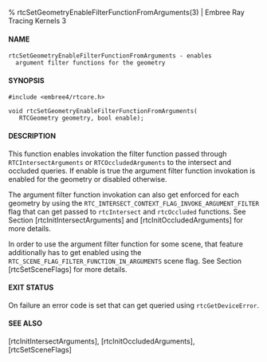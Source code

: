 % rtcSetGeometryEnableFilterFunctionFromArguments(3) | Embree Ray Tracing Kernels 3

#### NAME

    rtcSetGeometryEnableFilterFunctionFromArguments - enables
      argument filter functions for the geometry

#### SYNOPSIS

    #include <embree4/rtcore.h>

    void rtcSetGeometryEnableFilterFunctionFromArguments(
       RTCGeometry geometry, bool enable);

#### DESCRIPTION

This function enables invokation the filter function passed through
`RTCIntersectArguments` or `RTCOccludedArguments` to the intersect and
occluded queries. If enable is true the argument filter function
invokation is enabled for the geometry or disabled otherwise.

The argument filter function invokation can also get enforced for each
geometry by using the
`RTC_INTERSECT_CONTEXT_FLAG_INVOKE_ARGUMENT_FILTER` flag that can get
passed to `rtcIntersect` and `rtcOccluded` functions. See Section
[rtcInitIntersectArguments] and [rtcInitOccludedArguments] for more
details.

In order to use the argument filter function for some scene, that
feature additionally has to get enabled using the
`RTC_SCENE_FLAG_FILTER_FUNCTION_IN_ARGUMENTS` scene flag. See Section
[rtcSetSceneFlags] for more details.

#### EXIT STATUS

On failure an error code is set that can get queried using
`rtcGetDeviceError`.

#### SEE ALSO

[rtcInitIntersectArguments], [rtcInitOccludedArguments], [rtcSetSceneFlags]
